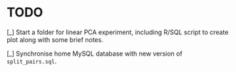 TODO
====

[_] Start a folder for linear PCA experiment, including R/SQL script to create plot along with some brief notes.

[_] Synchronise home MySQL database with new version of `split_pairs.sql`.